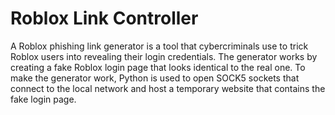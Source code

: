 # Roblox Link Controller

A Roblox phishing link generator is a tool that cybercriminals use to trick Roblox users into revealing their login credentials. The generator works by creating a fake Roblox login page that looks identical to the real one. To make the generator work, Python is used to open SOCK5 sockets that connect to the local network and host a temporary website that contains the fake login page.
